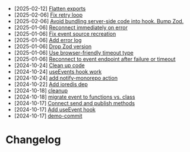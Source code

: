 - [2025-02-12] [Flatten exports](https://github.com/RubricLab/events/commit/2dc974ac8fb40398f4759016f72f327ef5b1d532)
- [2025-02-06] [Fix retry loop](https://github.com/RubricLab/events/commit/9237d47d5c2d39cf5231ea520291e0bb871c71d8)
- [2025-02-06] [Avoid bundling server-side code into hook. Bump Zod.](https://github.com/RubricLab/events/commit/d81503d74154983bfa2f9d6b2a04cddaf569d36b)
- [2025-01-06] [Reconnect immediately on error](https://github.com/RubricLab/events/commit/92bdcca1192966681afa0411f89c001bc9d6684a)
- [2025-01-06] [Fix event source recreation](https://github.com/RubricLab/events/commit/fe2eecd1044bd62c6b585ec0da170c2b2f076194)
- [2025-01-06] [Add error log](https://github.com/RubricLab/events/commit/ddc3710d64c57c8396b262c479a11e06ac7a2c75)
- [2025-01-06] [Drop Zod version](https://github.com/RubricLab/events/commit/9a7941f9b63ef530410fbc49d60fe6b4e7faa6d8)
- [2025-01-06] [Use browser-friendly timeout type](https://github.com/RubricLab/events/commit/12542ba319de946b825e703a5c1f6a3903a2402c)
- [2025-01-06] [Reconnect to event endpoint after failure or timeout](https://github.com/RubricLab/events/commit/04b943be5d413d3e3d7c8316a794c1a69e0f6627)
- [2024-10-24] [Clean up code](https://github.com/RubricLab/events/commit/1779a672ef8a5771e4b77e62e7c3ba49b985c375)
- [2024-10-24] [useEvents hook work](https://github.com/RubricLab/events/commit/13bc06d3e26fd6d374b66bf95c43253471f3c925)
- [2024-10-24] [add notify-monorepo action](https://github.com/RubricLab/events/commit/58b8bb61af0a633d7f36d5aa78f9f26bec076bc2)
- [2024-10-22] [Add ioredis dep](https://github.com/RubricLab/events/commit/37850e8e16a8127c92d7340ff3a3ca7ae6b8c1fe)
- [2024-10-18] [cleanup](https://github.com/RubricLab/events/commit/2bda73ee524180ead7b55f3c7ee367da9f095c65)
- [2024-10-18] [migrate event to functions vs. class](https://github.com/RubricLab/events/commit/5be674bb0013563b2c897742e676d6a059318dec)
- [2024-10-17] [Connect send and publish methods](https://github.com/RubricLab/events/commit/417145ada1f17d31be2a5f4f962badb662be601f)
- [2024-10-17] [Add useEvent hook](https://github.com/RubricLab/events/commit/d73ace219e6efd841ae811c91fc1543e32c5e2f9)
- [2024-10-17] [demo-commit](https://github.com/RubricLab/events/commit/816cea8d14674a7120242d9ea29b5611dad28be9)
# Changelog

